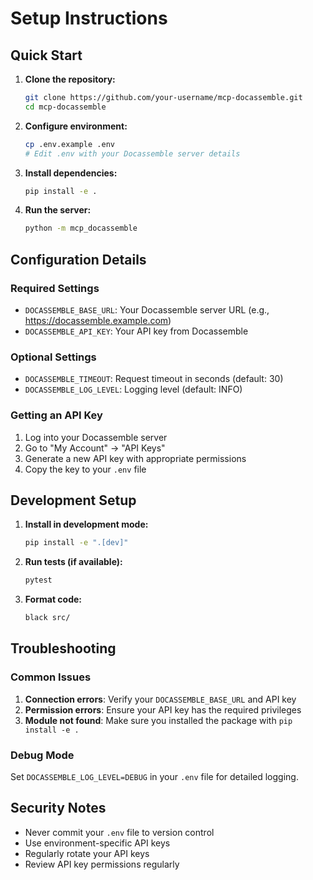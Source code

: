 # Setup Instructions

## Quick Start

1. **Clone the repository:**
   ```bash
   git clone https://github.com/your-username/mcp-docassemble.git
   cd mcp-docassemble
   ```

2. **Configure environment:**
   ```bash
   cp .env.example .env
   # Edit .env with your Docassemble server details
   ```

3. **Install dependencies:**
   ```bash
   pip install -e .
   ```

4. **Run the server:**
   ```bash
   python -m mcp_docassemble
   ```

## Configuration Details

### Required Settings

- `DOCASSEMBLE_BASE_URL`: Your Docassemble server URL (e.g., https://docassemble.example.com)
- `DOCASSEMBLE_API_KEY`: Your API key from Docassemble

### Optional Settings

- `DOCASSEMBLE_TIMEOUT`: Request timeout in seconds (default: 30)
- `DOCASSEMBLE_LOG_LEVEL`: Logging level (default: INFO)

### Getting an API Key

1. Log into your Docassemble server
2. Go to "My Account" → "API Keys"
3. Generate a new API key with appropriate permissions
4. Copy the key to your `.env` file

## Development Setup

1. **Install in development mode:**
   ```bash
   pip install -e ".[dev]"
   ```

2. **Run tests (if available):**
   ```bash
   pytest
   ```

3. **Format code:**
   ```bash
   black src/
   ```

## Troubleshooting

### Common Issues

1. **Connection errors**: Verify your `DOCASSEMBLE_BASE_URL` and API key
2. **Permission errors**: Ensure your API key has the required privileges
3. **Module not found**: Make sure you installed the package with `pip install -e .`

### Debug Mode

Set `DOCASSEMBLE_LOG_LEVEL=DEBUG` in your `.env` file for detailed logging.

## Security Notes

- Never commit your `.env` file to version control
- Use environment-specific API keys
- Regularly rotate your API keys
- Review API key permissions regularly
